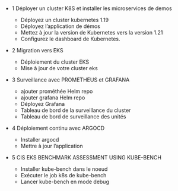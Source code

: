 ### 

- 1 Déployer un cluster K8S et installer les microservices de demos
    * Déployez un cluster kubernetes 1.19
    * Déployez l’application de démos
    * Mettez à jour la version de Kubernetes vers la version 1.21
    * Configurez le dashboard de Kubernetes.

- 2 Migration vers EKS
    * Déploiement du cluster EKS
    * Mise à jour de votre cluster eks

- 3 Surveillance avec PROMETHEUS et GRAFANA
    * ajouter prométhée Helm repo 
    * ajouter grafana Helm repo
    * Déployez Grafana
     * Tableau de bord de la surveillance du cluster
     * Tableau de bord de surveillance des unités
        
- 4 Déploiement continu avec ARGOCD
    * Installer argocd
    * Mettre à jour l’application

- 5 CIS EKS BENCHMARK ASSESSMENT USING KUBE-BENCH
    * Installer kube-bench dans le noeud
    * Exécuter le job k8s de kube-bench
    * Lancer kube-bench en mode debug
